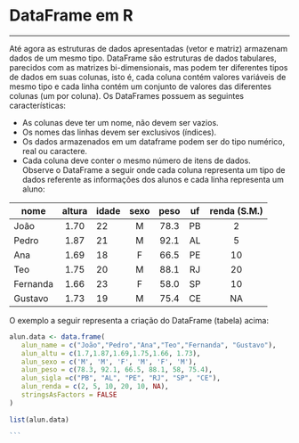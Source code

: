# DataFrame em R
---
Até agora as estruturas de dados apresentadas (vetor e matriz) armazenam dados de um mesmo tipo. DataFrame são estruturas de dados tabulares, parecidos com as matrizes bi-dimensionais, mas podem ter diferentes tipos de dados em suas colunas, isto é, cada coluna contém valores variáveis de mesmo tipo e cada linha contém um conjunto de valores das diferentes colunas (um por coluna).
Os DataFrames possuem as seguintes características:
+ As colunas deve ter um nome, não devem ser vazios.
+ Os nomes das linhas devem ser exclusivos (índices).
+ Os dados armazenados em um dataframe podem ser do tipo numérico, real ou caractere.
+ Cada coluna deve conter o mesmo número de itens de dados. <br>
Observe o DataFrame a seguir onde cada coluna representa um tipo de dados referente as informações dos alunos e cada linha representa um aluno:<br>
<table class="table table-condensed">
<thead>
<tr class="header">
<th align="center">nome</th>
<th align="center">altura</th>
<th>idade</th>
<th align="center">sexo</th>
<th align="center">peso</th>
<th align="center">uf</th>
<th align="center">renda (S.M.)</th>
</tr>
</thead>
<tbody>
<tr class="odd">
<td align="left">João</td>
<td align="center">1.70</td>
<td>22</td>
<td align="center">M</td>
<td align="center">78.3</td>
<td align="center">PB</td>
<td align="center">2</td>
</tr>
<tr class="even">
<td align="left">Pedro</td>
<td align="center">1.87</td>
<td>21</td>
<td align="center">M</td>
<td align="center">92.1</td>
<td align="center">AL</td>
<td align="center">5</td>
</tr>
<tr class="odd">
<td align="left">Ana</td>
<td align="center">1.69</td>
<td>18</td>
<td align="center">F</td>
<td align="center">66.5</td>
<td align="center">PE</td>
<td align="center">10</td>
</tr>
<tr class="even">
<td align="left">Teo</td>
<td align="center">1.75</td>
<td>20</td>
<td align="center">M</td>
<td align="center">88.1</td>
<td align="center">RJ</td>
<td align="center">20</td>
</tr>
<tr class="odd">
<td align="left">Fernanda</td>
<td align="center">1.66</td>
<td>23</td>
<td align="center">F</td>
<td align="center">58.0</td>
<td align="center">SP</td>
<td align="center">10</td>
</tr>
<tr class="even">
<td align="left">Gustavo</td>
<td align="center">1.73</td>
<td>19</td>
<td align="center">M</td>
<td align="center">75.4</td>
<td align="center">CE</td>
<td align="center">NA</td>
</tr>
</tbody>
</table>
O exemplo a seguir representa a criação do DataFrame (tabela) acima:<br>

```` R runnable
alun.data <- data.frame( 
   alun_name = c("João","Pedro","Ana","Teo","Fernanda", "Gustavo"),
   alun_altu = c(1.7,1.87,1.69,1.75,1.66, 1.73), 
   alun_sexo = c('M', 'M', 'F', 'M', 'F', 'M'),
   alun_peso = c(78.3, 92.1, 66.5, 88.1, 58, 75.4),
   alun_sigla =c("PB", "AL", "PE", "RJ", "SP", "CE"),
   alun_renda = c(2, 5, 10, 20, 10, NA),
   stringsAsFactors = FALSE
)
			
list(alun.data) 

```
